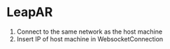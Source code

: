 # LeapAR

1) Connect to the same network as the host machine
2) Insert IP of host machine in WebsocketConnection

